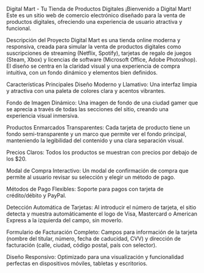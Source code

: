 Digital Mart - Tu Tienda de Productos Digitales
¡Bienvenido a Digital Mart! Este es un sitio web de comercio electrónico diseñado para la venta de productos digitales, ofreciendo una experiencia de usuario atractiva y funcional.

Descripción del Proyecto
Digital Mart es una tienda online moderna y responsiva, creada para simular la venta de productos digitales como suscripciones de streaming (Netflix, Spotify), tarjetas de regalo de juegos (Steam, Xbox) y licencias de software (Microsoft Office, Adobe Photoshop). El diseño se centra en la claridad visual y una experiencia de compra intuitiva, con un fondo dinámico y elementos bien definidos.

Características Principales
Diseño Moderno y Llamativo: Una interfaz limpia y atractiva con una paleta de colores clara y acentos vibrantes.

Fondo de Imagen Dinámico: Una imagen de fondo de una ciudad gamer que se aprecia a través de todas las secciones del sitio, creando una experiencia visual inmersiva.

Productos Enmarcados Transparentes: Cada tarjeta de producto tiene un fondo semi-transparente y un marco que permite ver el fondo principal, manteniendo la legibilidad del contenido y una clara separación visual.

Precios Claros: Todos los productos se muestran con precios por debajo de los $20.

Modal de Compra Interactivo: Un modal de confirmación de compra que permite al usuario revisar su selección y elegir un método de pago.

Métodos de Pago Flexibles: Soporte para pagos con tarjeta de crédito/débito y PayPal.

Detección Automática de Tarjetas: Al introducir el número de tarjeta, el sitio detecta y muestra automáticamente el logo de Visa, Mastercard o American Express a la izquierda del campo, sin moverlo.

Formulario de Facturación Completo: Campos para información de la tarjeta (nombre del titular, número, fecha de caducidad, CVV) y dirección de facturación (calle, ciudad, código postal, país con selector).

Diseño Responsivo: Optimizado para una visualización y funcionalidad perfectas en dispositivos móviles, tabletas y escritorios.
